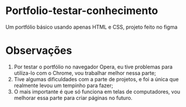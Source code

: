 # Portfolio-testar-conhecimento
Um portfólio básico usando apenas HTML e CSS, projeto feito no figma

# Observações
1. Por testar o portfólio no navegador Opera, eu tive problemas para utiliza-lo com o Chrome, vou trabalhar melhor nessa parte;
2. Tive algumas dificuldades com a parte de projetos, e foi a única que realmente levou um tempinho para fazer;
3. O mais importante é que só funciona em telas de computadores, vou melhorar essa parte para criar páginas no futuro.
